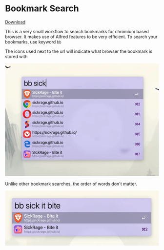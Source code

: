 # Bookmark Search

[Download](https://github.com/danielb2/alfred-bookmark-search/releases)

This is a very small workflow to search bookmarks for chromium based browser. It makes use of Alfred features to be very efficient.
To search your bookmarks, use keyword `bb`

The icons used next to the url will indicate what browser the bookmark is stored with

![screenshot](./demo.webp)

Unlike other bookmark searches, the order of words don't matter. 

![screenshot](./demo2.webp)

